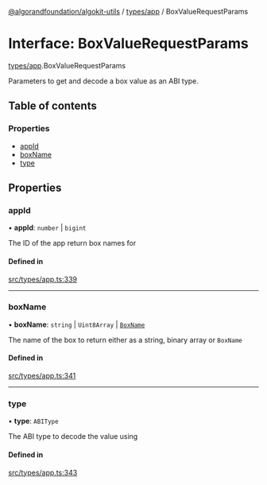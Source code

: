 [@algorandfoundation/algokit-utils](../README.md) / [types/app](../modules/types_app.md) / BoxValueRequestParams

# Interface: BoxValueRequestParams

[types/app](../modules/types_app.md).BoxValueRequestParams

Parameters to get and decode a box value as an ABI type.

## Table of contents

### Properties

- [appId](types_app.BoxValueRequestParams.md#appid)
- [boxName](types_app.BoxValueRequestParams.md#boxname)
- [type](types_app.BoxValueRequestParams.md#type)

## Properties

### appId

• **appId**: `number` \| `bigint`

The ID of the app return box names for

#### Defined in

[src/types/app.ts:339](https://github.com/algorandfoundation/algokit-utils-ts/blob/main/src/types/app.ts#L339)

___

### boxName

• **boxName**: `string` \| `Uint8Array` \| [`BoxName`](types_app.BoxName.md)

The name of the box to return either as a string, binary array or `BoxName`

#### Defined in

[src/types/app.ts:341](https://github.com/algorandfoundation/algokit-utils-ts/blob/main/src/types/app.ts#L341)

___

### type

• **type**: `ABIType`

The ABI type to decode the value using

#### Defined in

[src/types/app.ts:343](https://github.com/algorandfoundation/algokit-utils-ts/blob/main/src/types/app.ts#L343)
